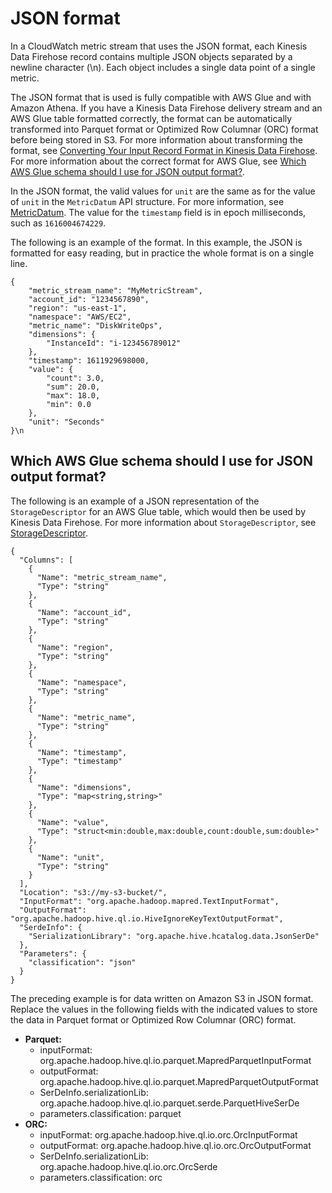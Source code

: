 # JSON format<a name="CloudWatch-metric-streams-formats-json"></a>

In a CloudWatch metric stream that uses the JSON format, each Kinesis Data Firehose record contains multiple JSON objects separated by a newline character \(\\n\)\. Each object includes a single data point of a single metric\.

The JSON format that is used is fully compatible with AWS Glue and with Amazon Athena\. If you have a Kinesis Data Firehose delivery stream and an AWS Glue table formatted correctly, the format can be automatically transformed into Parquet format or Optimized Row Columnar \(ORC\) format before being stored in S3\. For more information about transforming the format, see [ Converting Your Input Record Format in Kinesis Data Firehose](https://docs.aws.amazon.com/firehose/latest/dev/record-format-conversion.html)\. For more information about the correct format for AWS Glue, see [Which AWS Glue schema should I use for JSON output format?](#CloudWatch-metric-streams-format-glue)\.

In the JSON format, the valid values for `unit` are the same as for the value of `unit` in the `MetricDatum` API structure\. For more information, see [ MetricDatum](https://docs.aws.amazon.com/AmazonCloudWatch/latest/APIReference/API_MetricDatum.html)\. The value for the `timestamp` field is in epoch milliseconds, such as `1616004674229`\.

The following is an example of the format\. In this example, the JSON is formatted for easy reading, but in practice the whole format is on a single line\.

```
{
    "metric_stream_name": "MyMetricStream",
    "account_id": "1234567890",
    "region": "us-east-1",
    "namespace": "AWS/EC2",
    "metric_name": "DiskWriteOps",
    "dimensions": {
        "InstanceId": "i-123456789012"
    },
    "timestamp": 1611929698000,
    "value": {
        "count": 3.0,
        "sum": 20.0,
        "max": 18.0,
        "min": 0.0
    },
    "unit": "Seconds"
}\n
```

## Which AWS Glue schema should I use for JSON output format?<a name="CloudWatch-metric-streams-format-glue"></a>

The following is an example of a JSON representation of the `StorageDescriptor` for an AWS Glue table, which would then be used by Kinesis Data Firehose\. For more information about `StorageDescriptor`, see [ StorageDescriptor](https://docs.aws.amazon.com/glue/latest/webapi/API_StorageDescriptor.html)\.

```
{
  "Columns": [
    {
      "Name": "metric_stream_name",
      "Type": "string"
    },
    {
      "Name": "account_id",
      "Type": "string"
    },
    {
      "Name": "region",
      "Type": "string"
    },
    {
      "Name": "namespace",
      "Type": "string"
    },
    {
      "Name": "metric_name",
      "Type": "string"
    },
    {
      "Name": "timestamp",
      "Type": "timestamp"
    },
    {
      "Name": "dimensions",
      "Type": "map<string,string>"
    },
    {
      "Name": "value",
      "Type": "struct<min:double,max:double,count:double,sum:double>"
    },
    {
      "Name": "unit",
      "Type": "string"
    }
  ],
  "Location": "s3://my-s3-bucket/",
  "InputFormat": "org.apache.hadoop.mapred.TextInputFormat",
  "OutputFormat": "org.apache.hadoop.hive.ql.io.HiveIgnoreKeyTextOutputFormat",
  "SerdeInfo": {
    "SerializationLibrary": "org.apache.hive.hcatalog.data.JsonSerDe"
  },
  "Parameters": {
    "classification": "json"
  }
}
```

The preceding example is for data written on Amazon S3 in JSON format\. Replace the values in the following fields with the indicated values to store the data in Parquet format or Optimized Row Columnar \(ORC\) format\.
+ **Parquet:**
  + inputFormat: org\.apache\.hadoop\.hive\.ql\.io\.parquet\.MapredParquetInputFormat
  + outputFormat: org\.apache\.hadoop\.hive\.ql\.io\.parquet\.MapredParquetOutputFormat
  + SerDeInfo\.serializationLib: org\.apache\.hadoop\.hive\.ql\.io\.parquet\.serde\.ParquetHiveSerDe
  + parameters\.classification: parquet
+ **ORC:**
  + inputFormat: org\.apache\.hadoop\.hive\.ql\.io\.orc\.OrcInputFormat
  + outputFormat: org\.apache\.hadoop\.hive\.ql\.io\.orc\.OrcOutputFormat
  + SerDeInfo\.serializationLib: org\.apache\.hadoop\.hive\.ql\.io\.orc\.OrcSerde
  + parameters\.classification: orc